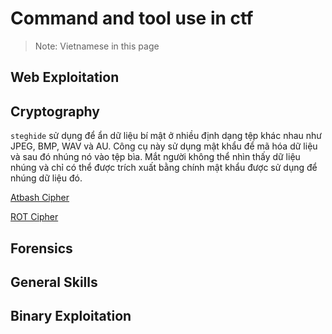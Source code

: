 <h1>Command and tool use in ctf</h1>
<blockquote>
  Note: Vietnamese in this page
</blockquote>

<h2>Web Exploitation</h2>


<h2>Cryptography</h2>
<p><code>steghide</code> sử dụng để ẩn dữ liệu bí mật ở nhiều định dạng tệp khác nhau như JPEG, BMP, WAV và AU. Công cụ này sử dụng mật khẩu để mã hóa dữ liệu và sau đó nhúng nó vào tệp bìa. 
  Mắt người không thể nhìn thấy dữ liệu nhúng và chỉ có thể được trích xuất bằng chính mật khẩu được sử dụng để nhúng dữ liệu đó.</p>
<p><a href="https://www.dcode.fr/atbash-cipher">Atbash Cipher</a></p>
<p><a href="https://www.dcode.fr/rot-cipher">ROT Cipher</a></p>
<h2>Forensics</h2>

<h2>General Skills</h2>


<h2>Binary Exploitation</h2>

